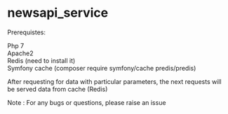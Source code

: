 # newsapi_service


Prerequistes:

Php 7 </br>
Apache2 </br>
Redis (need to install it) </br>
Symfony cache (composer require symfony/cache predis/predis) </br>

After requesting for data with particular parameters, the next requests will be served data from cache (Redis)


Note : For any bugs or questions, please raise an issue
